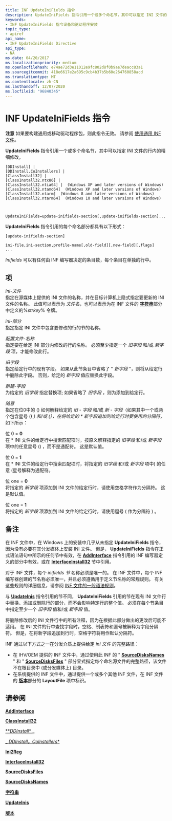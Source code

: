 ```yaml
---
title: INF UpdateIniFields 指令
description: UpdateIniFields 指令引用一个或多个命名节，其中可以指定 INI 文件的行内的精细修改。
keywords:
- INF UpdateIniFields 指令设备和驱动程序安装
topic_type:
- apiref
api_name:
- INF UpdateIniFields Directive
api_type:
- NA
ms.date: 04/20/2017
ms.localizationpriority: medium
ms.openlocfilehash: e74ae72d3e11012e9fc802d8f0b9ae7deacc83a1
ms.sourcegitcommit: 418e6617e2a695c9cb4b37b5b60e264760858acd
ms.translationtype: MT
ms.contentlocale: zh-CN
ms.lasthandoff: 12/07/2020
ms.locfileid: "96840345"
---
```

# <a name="inf-updateinifields-directive"></a>INF UpdateIniFields 指令


**注意**  如果要构建通用或移动驱动程序包，则此指令无效。 请参阅 [使用通用 INF 文件](using-a-universal-inf-file.md)。

 

**UpdateIniFields** 指令引用一个或多个命名节，其中可以指定 INI 文件的行内的精细修改。

```inf
[DDInstall] | 
[DDInstall.CoInstallers] | 
[ClassInstall32] | 
[ClassInstall32.ntx86] | 
[ClassInstall32.ntia64] |  (Windows XP and later versions of Windows)
[ClassInstall32.ntamd64]  (Windows XP and later versions of Windows)
[ClassInstall32.ntarm]  (Windows 8 and later versions of Windows)
[ClassInstall32.ntarm64]  (Windows 10 and later versions of Windows)


  
UpdateIniFields=update-inifields-section[,update-inifields-section]...
```

**UpdateIniFields** 指令引用的每个命名部分都具有以下形式：

```inf
[update-inifields-section]
 
ini-file,ini-section,profile-name[,old-field][,new-field][,flags]
...
```

*Inifields* 可以有任何由 INF 编写器决定的条目数，每个条目在单独的行中。

## <a name="entries"></a>项


<a href="" id="ini-file"></a>*ini-文件*  
指定在源媒体上提供的 INI 文件的名称，并在目标计算机上隐式指定要更新的 INI 文件的名称。 此值可以表示为 *文件名*，也可以表示为在 INF 文件的 [**字符串**](inf-strings-section.md)部分中定义的%*strkey*% 令牌。

<a href="" id="ini-section"></a>*ini-部分*  
指定指定 INI 文件中包含要修改的行的节的名称。

<a href="" id="profile-name"></a>*配置文件-名称*  
指定要在给定 INI 部分内修改的行的名称。 必须至少指定一个 *旧字段* 和/或 *新字段* 项，才能修改此行。

<a href="" id="old-field"></a>*旧字段*  
指定给定行中的现有字段。 如果从此节条目中省略了 " *新字段* "，则将从给定行中删除此字段。 否则，给定的 *新字段* 值应替换此字段。

<a href="" id="new-field"></a>*新建-字段*  
为给定的 *旧字段* 指定替换项; 如果省略了 *旧字段* ，则为添加到给定行。

<a href="" id="flags"></a>*随意*  
指定在位0中的 () 如何解释给定的 *旧* - *字段* 和/或 *新* - *字段*（如果其中一个或两个包含星号 (**\\** <em>) 和/或 (），在将给定的 * 新字段追加到给定行时要使用的分隔符</em>，如下所示：

<a href="" id="bit-zero---0"></a>位 0 = **0**  
在 \* INI 文件的给定行中搜索匹配项时，按原义解释指定的 *旧字段* 和/或 *新字段* 项中的任意星号 () ，而不是通配符。 这是默认值。

<a href="" id="bit-zero---1"></a>位 0 = **1**  
在 \* INI 文件的给定行中搜索匹配项时，将指定的 *旧字段* 和/或 *新字段* 项中) 的任意 (星号解释为通配符。

<a href="" id="bit-one---0"></a>位 one = **0**  
将指定的 *新字段* 项添加到 INI 文件的给定行时，请使用空格字符作为分隔符。 这是默认值。

<a href="" id="bit-one---1"></a>位 one = **1**  
将指定的 *新字段* 项添加到 INI 文件的给定行时，请使用逗号 ( 作为分隔符 ) 。

<a name="remarks"></a>备注
-------

在 INF 文件中，在 Windows 上的安装中几乎从未指定 **UpdateIniFields** 指令，因为没有必要在其分发媒体上安装 INI 文件。 但是， **UpdateIniFields** 指令在正式语法语句中所示的任何节中有效，在 [**AddInterface**](inf-addinterface-directive.md) 指令引用的 INF 编写器定义的部分中有效，或在 [**InterfaceInstall32**](inf-interfaceinstall32-section.md) 节中引用。

对于 INF 文件，每个 *inifields 节* 名称必须是唯一的。 在 INF 文件中，每个 INF 编写器创建的节名称必须唯一，并且必须遵循用于定义节名称的常规规则。 有关这些规则的详细信息，请参阅 [INF 文件的一般语法规则](general-syntax-rules-for-inf-files.md)。

与 [**UpdateInis**](inf-updateinis-directive.md) 指令引用的节不同， **UpdateIniFields** 引用的节在现有 INI 文件行中替换、添加或删除行的部分，而不会影响特定行的整个值。 必须在每个节条目中指定至少一个 *旧字段* 值和/或 *新字段* 值。

将删除修改后的 INI 文件行中的所有注释，因为在根据此部分做出的更改后可能不适用。 在 INI 文件的行中查找字段时，空格、制表符和逗号被解释为字段分隔符。 但是，在将新字段追加到行时，空格字符将用作默认分隔符。

INF 通过以下方式之一在分发介质上提供给定 *ini 文件* 的完整路径：

-   在 IHV/OEM 提供的 INF 文件中，通过使用此 INF 的 " [**SourceDisksNames**](inf-sourcedisksnames-section.md) " 和 " [**SourceDisksFiles**](inf-sourcedisksfiles-section.md) " 部分显式指定每个命名源文件的完整路径，该文件不在根目录中 (或分发媒体上) 目录。
-   在系统提供的 INF 文件中，通过提供一个或多个其他 INF 文件，在 INF 文件的 [**版本**](inf-version-section.md)部分的 **LayoutFile** 项中标识。

## <a name="see-also"></a>请参阅


[**AddInterface**](inf-addinterface-directive.md)

[**ClassInstall32**](inf-classinstall32-section.md)

[**_DDInstall_* _](inf-ddinstall-section.md)

[_ *_DDInstall_。CoInstallers**](inf-ddinstall-coinstallers-section.md)

[**Ini2Reg**](inf-ini2reg-directive.md)

[**InterfaceInstall32**](inf-interfaceinstall32-section.md)

[**SourceDisksFiles**](inf-sourcedisksfiles-section.md)

[**SourceDisksNames**](inf-sourcedisksnames-section.md)

[**字符串**](inf-strings-section.md)

[**UpdateInis**](inf-updateinis-directive.md)

[**版本**](inf-version-section.md)

 

 






